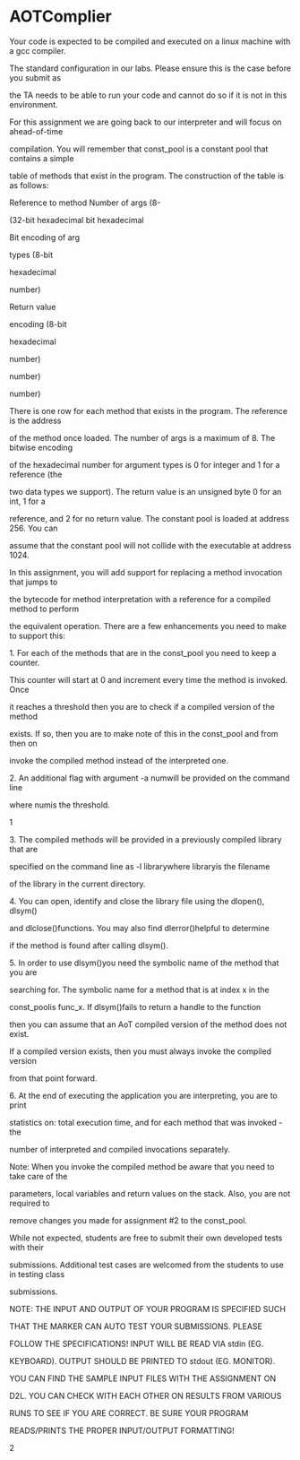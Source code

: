 # AOTComplier
<a name="br1"></a> 


Your code is expected to be compiled and executed on a linux machine with a gcc compiler.

The standard configuration in our labs. Please ensure this is the case before you submit as

the TA needs to be able to run your code and cannot do so if it is not in this environment.

For this assignment we are going back to our interpreter and will focus on ahead-of-time

compilation. You will remember that const\_pool is a constant pool that contains a simple

table of methods that exist in the program. The construction of the table is as follows:

Reference to method Number of args (8-

(32-bit hexadecimal bit hexadecimal

Bit encoding of arg

types (8-bit

hexadecimal

number)

Return value

encoding (8-bit

hexadecimal

number)

number)

number)

There is one row for each method that exists in the program. The reference is the address

of the method once loaded. The number of args is a maximum of 8. The bitwise encoding

of the hexadecimal number for argument types is 0 for integer and 1 for a reference (the

two data types we support). The return value is an unsigned byte 0 for an int, 1 for a

reference, and 2 for no return value. The constant pool is loaded at address 256. You can

assume that the constant pool will not collide with the executable at address 1024.

In this assignment, you will add support for replacing a method invocation that jumps to

the bytecode for method interpretation with a reference for a compiled method to perform

the equivalent operation. There are a few enhancements you need to make to support this:

1\. For each of the methods that are in the const\_pool you need to keep a counter.

This counter will start at 0 and increment every time the method is invoked. Once

it reaches a threshold then you are to check if a compiled version of the method

exists. If so, then you are to make note of this in the const\_pool and from then on

invoke the compiled method instead of the interpreted one.

2\. An additional flag with argument -a numwill be provided on the command line

where numis the threshold.

1



<a name="br2"></a> 

3\. The compiled methods will be provided in a previously compiled library that are

specified on the command line as -l librarywhere libraryis the filename

of the library in the current directory.

4\. You can open, identify and close the library file using the dlopen(), dlsym()

and dlclose()functions. You may also find dlerror()helpful to determine

if the method is found after calling dlsym().

5\. In order to use dlsym()you need the symbolic name of the method that you are

searching for. The symbolic name for a method that is at index x in the

const\_poolis func\_x. If dlsym()fails to return a handle to the function

then you can assume that an AoT compiled version of the method does not exist.

If a compiled version exists, then you must always invoke the compiled version

from that point forward.

6\. At the end of executing the application you are interpreting, you are to print

statistics on: total execution time, and for each method that was invoked - the

number of interpreted and compiled invocations separately.

Note: When you invoke the compiled method be aware that you need to take care of the

parameters, local variables and return values on the stack. Also, you are not required to

remove changes you made for assignment #2 to the const\_pool.

While not expected, students are free to submit their own developed tests with their

submissions. Additional test cases are welcomed from the students to use in testing class

submissions.

NOTE: THE INPUT AND OUTPUT OF YOUR PROGRAM IS SPECIFIED SUCH

THAT THE MARKER CAN AUTO TEST YOUR SUBMISSIONS. PLEASE

FOLLOW THE SPECIFICATIONS! INPUT WILL BE READ VIA stdin (EG.

KEYBOARD). OUTPUT SHOULD BE PRINTED TO stdout (EG. MONITOR).

YOU CAN FIND THE SAMPLE INPUT FILES WITH THE ASSIGNMENT ON

D2L. YOU CAN CHECK WITH EACH OTHER ON RESULTS FROM VARIOUS

RUNS TO SEE IF YOU ARE CORRECT. BE SURE YOUR PROGRAM

READS/PRINTS THE PROPER INPUT/OUTPUT FORMATTING!

2


